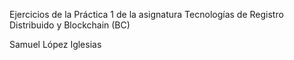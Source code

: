 Ejercicios de la Práctica 1 de la asignatura Tecnologías de Registro Distribuido y Blockchain (BC)

Samuel López Iglesias
